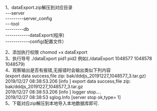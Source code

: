 1、dataExport.zip解压到对应目录  
	---server  
        ---------server_config  
	---tool  
	---------db  
	------------dataExport(程序)  
	------------config(配置文件）  
			
2、添加执行权限  chomod +x dataExport  
3、执行导号 ./dataExport pid1 pid2 例如(./dataExport 1048577 1048578 1048579)  
4、观察输出是否有报错,无报错时会输出类似下列内容  
	(export data success,file zip: bak/dddjs_20191227_1048577_3.tar.gz)  	
	2019/12/27 08:38:53.206 [info ]  export data success,file zip: bak/dddjs_20191227_1048577_3.tar.gz  
  	2019/12/27 08:38:53.206 [info ]  logger stop....  
  	2019/12/27 08:38:53 sglog.Info [server stop ok,type= 1]  
5、下载对应zip解压到本地导入本地数据库即可.
